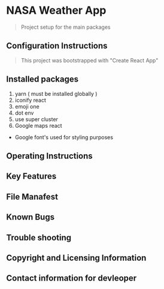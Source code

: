 # NASA Weather App


> Project setup for the main packages

## Configuration Instructions
> This project was bootstrapped  with "Create React App"

## Installed packages

1. yarn ( must be installed globally )
2. iconify react
3. emoji one
4. dot env
5. use super cluster
6. Google maps react

* Google font's used for styling purposes

## Operating Instructions

## Key Features

## File Manafest

## Known Bugs

## Trouble shooting 

## Copyright and Licensing Information

## Contact information for devleoper
